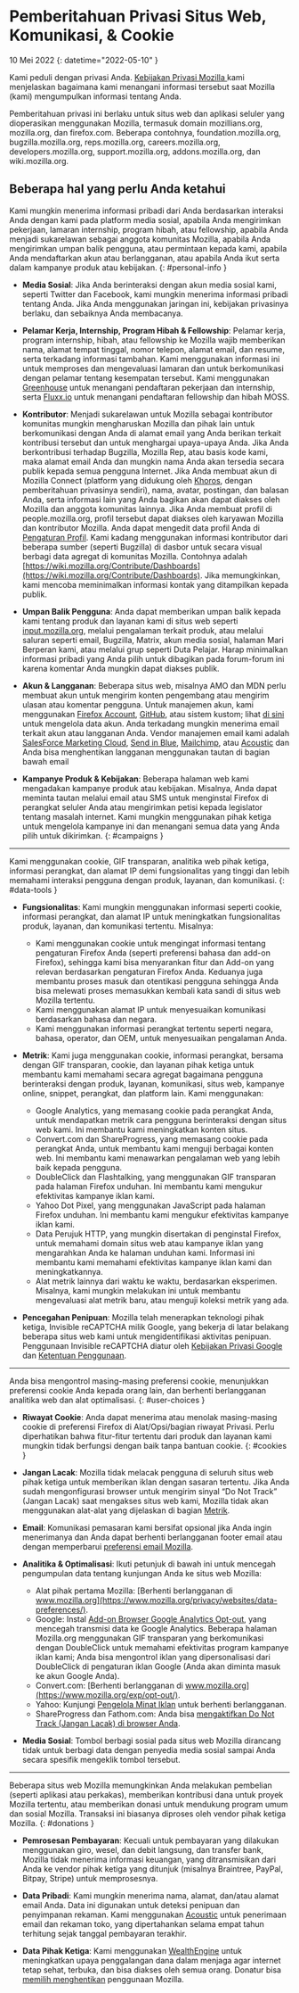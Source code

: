 ﻿# Pemberitahuan Privasi Situs Web, Komunikasi, & Cookie

10 Mei 2022
{: datetime="2022-05-10" }

Kami peduli dengan privasi Anda. [Kebijakan Privasi Mozilla ](https://www.mozilla.org/privacy/) kami menjelaskan bagaimana kami menangani informasi tersebut saat Mozilla (kami) mengumpulkan informasi tentang Anda.

Pemberitahuan privasi ini berlaku untuk situs web dan aplikasi seluler yang dioperasikan menggunakan Mozilla, termasuk domain mozillians.org, mozilla.org, dan firefox.com. Beberapa contohnya, foundation.mozilla.org, bugzilla.mozilla.org, reps.mozilla.org, careers.mozilla.org, developers.mozilla.org, support.mozilla.org, addons.mozilla.org, dan wiki.mozilla.org.

## Beberapa hal yang perlu Anda ketahui

Kami mungkin menerima informasi pribadi dari Anda berdasarkan interaksi Anda dengan kami pada platform media sosial, apabila Anda mengirimkan pekerjaan, lamaran internship, program hibah, atau fellowship, apabila Anda menjadi sukarelawan sebagai anggota komunitas Mozilla, apabila Anda mengirimkan umpan balik pengguna, atau permintaan kepada kami, apabila Anda mendaftarkan akun atau berlangganan, atau apabila Anda ikut serta dalam kampanye produk atau kebijakan. 
{: #personal-info }

* **Media Sosial**: Jika Anda berinteraksi dengan akun media sosial kami, seperti Twitter dan Facebook, kami mungkin menerima informasi pribadi tentang Anda. Jika Anda menggunakan jaringan ini, kebijakan privasinya berlaku, dan sebaiknya Anda membacanya.

* **Pelamar Kerja, Internship, Program Hibah & Fellowship**: Pelamar kerja, program internship, hibah, atau fellowship ke Mozilla wajib memberikan nama, alamat tempat tinggal, nomor telepon, alamat email, dan resume, serta terkadang informasi tambahan. Kami menggunakan informasi ini untuk memproses dan mengevaluasi lamaran dan untuk berkomunikasi dengan pelamar tentang kesempatan tersebut. Kami menggunakan [Greenhouse](https://www.greenhouse.io/privacy-policy) untuk menangani pendaftaran pekerjaan dan internship, serta [Fluxx.io](https://www.fluxx.io/privacy-policy) untuk menangani pendaftaran fellowship dan hibah MOSS.

* **Kontributor**: Menjadi sukarelawan untuk Mozilla sebagai kontributor komunitas mungkin mengharuskan Mozilla dan pihak lain untuk berkomunikasi dengan Anda di alamat email yang Anda berikan terkait kontribusi tersebut dan untuk menghargai upaya-upaya Anda. Jika Anda berkontribusi terhadap Bugzilla, Mozilla Rep, atau basis kode kami, maka alamat email Anda dan mungkin nama Anda akan tersedia secara publik kepada semua pengguna Internet. Jika Anda membuat akun di Mozilla Connect (platform yang didukung oleh [Khoros](https://khoros.com/privacy), dengan pemberitahuan privasinya sendiri), nama, avatar, postingan, dan balasan Anda, serta informasi lain yang Anda bagikan akan dapat diakses oleh Mozilla dan anggota komunitas lainnya. Jika Anda membuat profil di people.mozilla.org, profil tersebut dapat diakses oleh karyawan Mozilla dan kontributor Mozilla. Anda dapat mengedit data profil Anda di [Pengaturan Profil](https://people.mozilla.org/e?section=personal-info). Kami kadang menggunakan informasi kontributor dari beberapa sumber (seperti Bugzilla) di dasbor untuk secara visual berbagi data agregat di komunitas Mozilla. Contohnya adalah [https://wiki.mozilla.org/Contribute/Dashboards](https://wiki.mozilla.org/Contribute/Dashboards). Jika memungkinkan, kami mencoba meminimalkan informasi kontak yang ditampilkan kepada publik.

* **Umpan Balik Pengguna**: Anda dapat memberikan umpan balik kepada kami tentang produk dan layanan kami di situs web seperti [input.mozilla.org](https://input.mozilla.org/), melalui pengalaman terkait produk, atau melalui saluran seperti email, Bugzilla, Matrix, akun media sosial, halaman Mari Berperan kami, atau melalui grup seperti Duta Pelajar. Harap minimalkan informasi pribadi yang Anda pilih untuk dibagikan pada forum-forum ini karena komentar Anda mungkin dapat diakses publik.

* **Akun & Langganan**: Beberapa situs web, misalnya AMO dan MDN perlu membuat akun untuk mengirim konten pengembang atau mengirim ulasan atau komentar pengguna. Untuk manajemen akun, kami menggunakan [Firefox Account](https://www.mozilla.org/privacy/firefox/), [GitHub](https://help.github.com/en/github/site-policy/github-privacy-statement#our-use-of-cookies-and-tracking), atau sistem kustom; lihat [di sini](https://support.mozilla.org/kb/managing-account-data) untuk mengelola data akun. Anda terkadang mungkin menerima email terkait akun atau langganan Anda. Vendor manajemen email kami adalah [SalesForce Marketing Cloud](https://www.marketingcloud.com/privacy-policy/website-privacy-statement/), [Send in Blue](https://www.sendinblue.com/legal/privacypolicy/), [Mailchimp](https://mailchimp.com/legal/privacy/), atau [Acoustic](https://acoustic.com/privacy-notice/) dan Anda bisa menghentikan langganan menggunakan tautan di bagian bawah email 

* **Kampanye Produk & Kebijakan**: Beberapa halaman web kami mengadakan kampanye produk atau kebijakan. Misalnya, Anda dapat meminta tautan melalui email atau SMS untuk menginstal Firefox di perangkat seluler Anda atau mengirimkan petisi kepada legislator tentang masalah internet. Kami mungkin menggunakan pihak ketiga untuk mengelola kampanye ini dan menangani semua data yang Anda pilih untuk dikirimkan. 
{: #campaigns }

---------------------------------------

Kami menggunakan cookie, GIF transparan, analitika web pihak ketiga, informasi perangkat, dan alamat IP demi fungsionalitas yang tinggi dan lebih memahami interaksi pengguna dengan produk, layanan, dan komunikasi. 
{: #data-tools }

* **Fungsionalitas**: Kami mungkin menggunakan informasi seperti cookie, informasi perangkat, dan alamat IP untuk meningkatkan fungsionalitas produk, layanan, dan komunikasi tertentu. Misalnya:
    * Kami menggunakan cookie untuk mengingat informasi tentang pengaturan Firefox Anda (seperti preferensi bahasa dan add-on Firefox), sehingga kami bisa menyarankan fitur dan Add-on yang relevan berdasarkan pengaturan Firefox Anda. Keduanya juga membantu proses masuk dan otentikasi pengguna sehingga Anda bisa melewati proses memasukkan kembali kata sandi di situs web Mozilla tertentu.
    * Kami menggunakan alamat IP untuk menyesuaikan komunikasi berdasarkan bahasa dan negara.
    * Kami menggunakan informasi perangkat tertentu seperti negara, bahasa, operator, dan OEM, untuk menyesuaikan pengalaman Anda.

* **Metrik**: Kami juga menggunakan cookie, informasi perangkat, bersama dengan GIF transparan, cookie, dan layanan pihak ketiga untuk membantu kami memahami secara agregat bagaimana pengguna berinteraksi dengan produk, layanan, komunikasi, situs web, kampanye online, snippet, perangkat, dan platform lain. Kami menggunakan:
    * Google Analytics, yang memasang cookie pada perangkat Anda, untuk mendapatkan metrik cara pengguna berinteraksi dengan situs web kami. Ini membantu kami meningkatkan konten situs.
    * Convert.com dan ShareProgress, yang memasang cookie pada perangkat Anda, untuk membantu kami menguji berbagai konten web. Ini membantu kami menawarkan pengalaman web yang lebih baik kepada pengguna.
    * DoubleClick dan Flashtalking, yang menggunakan GIF transparan pada halaman Firefox unduhan. Ini membantu kami mengukur efektivitas kampanye iklan kami.
    * Yahoo Dot Pixel, yang menggunakan JavaScript pada halaman Firefox unduhan. Ini membantu kami mengukur efektivitas kampanye iklan kami.
    * Data Perujuk HTTP, yang mungkin disertakan di penginstal Firefox, untuk memahami domain situs web atau kampanye iklan yang mengarahkan Anda ke halaman unduhan kami. Informasi ini membantu kami memahami efektivitas kampanye iklan kami dan meningkatkannya.
    * Alat metrik lainnya dari waktu ke waktu, berdasarkan eksperimen. Misalnya, kami mungkin melakukan ini untuk membantu mengevaluasi alat metrik baru, atau menguji koleksi metrik yang ada.
  
* **Pencegahan Penipuan**: Mozilla telah menerapkan teknologi pihak ketiga, Invisible reCAPTCHA milik Google, yang bekerja di latar belakang beberapa situs web kami untuk mengidentifikasi aktivitas penipuan. Penggunaan Invisible reCAPTCHA diatur oleh [Kebijakan Privasi Google](https://www.google.com/intl/policies/privacy/) dan [Ketentuan Penggunaan](https://policies.google.com/terms).

---------------------------------------

Anda bisa mengontrol masing-masing preferensi cookie, menunjukkan preferensi cookie Anda kepada orang lain, dan berhenti berlangganan analitika web dan alat optimalisasi. 
{: #user-choices }

* **Riwayat Cookie**: Anda dapat menerima atau menolak masing-masing cookie di preferensi Firefox di Alat/Opsi/bagian riwayat Privasi. Perlu diperhatikan bahwa fitur-fitur tertentu dari produk dan layanan kami mungkin tidak berfungsi dengan baik tanpa bantuan cookie. 
{: #cookies }

* **Jangan Lacak**: Mozilla tidak melacak pengguna di seluruh situs web pihak ketiga untuk memberikan iklan dengan sasaran tertentu. Jika Anda sudah mengonfigurasi browser untuk mengirim sinyal “Do Not Track” (Jangan Lacak) saat mengakses situs web kami, Mozilla tidak akan menggunakan alat-alat yang dijelaskan di bagian [Metrik](https://www.mozilla.org/privacy/websites/#data-tools).

* **Email**: Komunikasi pemasaran kami bersifat opsional jika Anda ingin menerimanya dan Anda dapat berhenti berlangganan footer email atau dengan memperbarui [preferensi email Mozilla](https://www.mozilla.org/newsletter/recovery/).

* **Analitika & Optimalisasi**: Ikuti petunjuk di bawah ini untuk mencegah pengumpulan data tentang kunjungan Anda ke situs web Mozilla:
    * Alat pihak pertama Mozilla: [Berhenti berlangganan di www.mozilla.org](https://www.mozilla.org/privacy/websites/data-preferences/).
    * Google: Instal [Add-on Browser Google Analytics Opt-out](https://tools.google.com/dlpage/gaoptout), yang mencegah transmisi data ke Google Analytics. Beberapa halaman Mozilla.org menggunakan GIF transparan yang berkomunikasi dengan DoubleClick untuk memahami efektivitas program kampanye iklan kami; Anda bisa mengontrol iklan yang dipersonalisasi dari DoubleClick di pengaturan iklan Google (Anda akan diminta masuk ke akun Google Anda).
    * Convert.com: [Berhenti berlangganan di www.mozilla.org](https://www.mozilla.org/exp/opt-out/).
    * Yahoo: Kunjungi [Pengelola Minat Iklan](https://aim.yahoo.com/aim/us/en/optout/) untuk berhenti berlangganan.
    * ShareProgress dan Fathom.com: Anda bisa [mengaktifkan Do Not Track (Jangan Lacak) di browser Anda](https://support.mozilla.org/kb/how-do-i-turn-do-not-track-feature).

* **Media Sosial**: Tombol berbagi sosial pada situs web Mozilla dirancang tidak untuk berbagi data dengan penyedia media sosial sampai Anda secara spesifik mengeklik tombol tersebut.

---------------------------------------

Beberapa situs web Mozilla memungkinkan Anda melakukan pembelian (seperti aplikasi atau perkakas), memberikan kontribusi dana untuk proyek Mozilla tertentu, atau memberikan donasi untuk mendukung program umum dan sosial Mozilla. Transaksi ini biasanya diproses oleh vendor pihak ketiga Mozilla. 
{: #donations }

* **Pemrosesan Pembayaran**: Kecuali untuk pembayaran yang dilakukan menggunakan giro, wesel, dan debit langsung, dan transfer bank, Mozilla tidak menerima informasi keuangan, yang ditransmisikan dari Anda ke vendor pihak ketiga yang ditunjuk (misalnya Braintree, PayPal, Bitpay, Stripe) untuk memprosesnya.

* **Data Pribadi**: Kami mungkin menerima nama, alamat, dan/atau alamat email Anda. Data ini digunakan untuk deteksi penipuan dan penyimpanan rekaman. Kami menggunakan [Acoustic](https://acoustic.com/privacy-notice/) untuk penerimaan email dan rekaman toko, yang dipertahankan selama empat tahun terhitung sejak tanggal pembayaran terakhir. 

* **Data Pihak Ketiga**: Kami menggunakan [WealthEngine](https://www.wealthengine.com/wealthengine-inc-privacy-policy/) untuk meningkatkan upaya penggalangan dana dalam menjaga agar internet tetap sehat, terbuka, dan bisa diakses oleh semua orang. Donatur bisa [memilih menghentikan](https://app.onetrust.com/app/#/webform/4ba08202-2ede-4934-a89e-f0b0870f95f0) penggunaan Mozilla.
